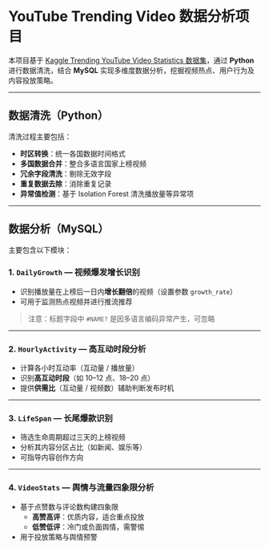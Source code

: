 # YouTube Trending Video 数据分析项目

本项目基于 [Kaggle Trending YouTube Video Statistics 数据集](https://www.kaggle.com/datasets/datasnaek/youtube-new)，通过 **Python** 进行数据清洗，结合 **MySQL** 实现多维度数据分析，挖掘视频热点、用户行为及内容投放策略。

---

## 数据清洗（Python）
清洗过程主要包括：
- **时区转换**：统一各国数据时间格式
- **多国数据合并**：整合多语言国家上榜视频
- **冗余字段清洗**：剔除无效字段
- **重复数据去除**：消除重复记录
- **异常值检测**：基于 Isolation Forest 清洗播放量等异常项

---

## 数据分析（MySQL）

主要包含以下模块：

### 1. `DailyGrowth` — 视频爆发增长识别

- 识别播放量在上榜后一日内**增长翻倍**的视频（设置参数 `growth_rate`）
- 可用于监测热点视频并进行推流推荐

> 注意：标题字段中 `#NAME?` 是因多语言编码异常产生，可忽略

---

### 2. `HourlyActivity` — 高互动时段分析

- 计算各小时互动率（互动量 / 播放量）
- 识别**高互动时段**（如 10–12 点、18–20 点）
- 提供**供需比**（互动量 / 视频数）辅助判断发布时机

---

### 3. `LifeSpan` — 长尾爆款识别

- 筛选生命周期超过三天的上榜视频
- 分析其内容分区占比（如新闻、娱乐等）
- 可指导内容创作方向

---

### 4. `VideoStats` — 舆情与流量四象限分析

- 基于点赞数与评论数构建四象限
    - **高赞高评**：优质内容，适合重点投放
    - **低赞低评**：冷门或负面舆情，需警惕
- 用于投放策略与舆情预警
